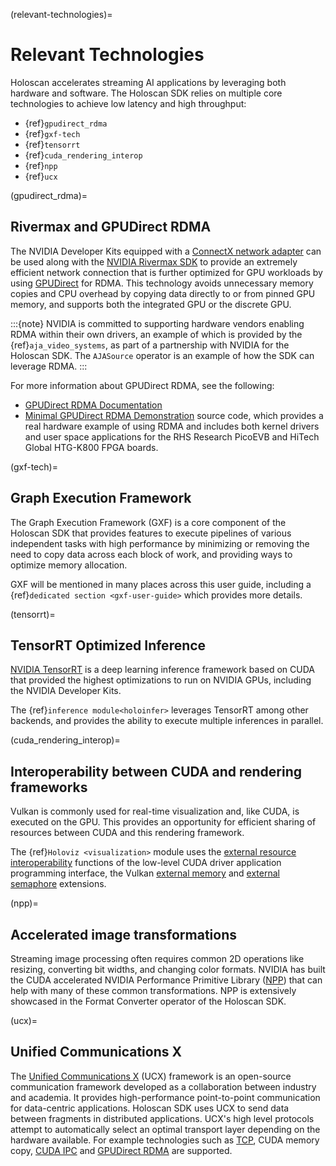 (relevant-technologies)=
# Relevant Technologies

Holoscan accelerates streaming AI applications by leveraging both hardware and software.
The Holoscan SDK relies on multiple core technologies to achieve low latency and high throughput:
- {ref}`gpudirect_rdma`
- {ref}`gxf-tech`
- {ref}`tensorrt`
- {ref}`cuda_rendering_interop`
- {ref}`npp`
- {ref}`ucx`

(gpudirect_rdma)=
## Rivermax and GPUDirect RDMA

The NVIDIA Developer Kits equipped with a [ConnectX network adapter](https://www.nvidia.com/en-us/networking/ethernet-adapters/) can be used along with the [NVIDIA Rivermax SDK](https://developer.nvidia.com/networking/rivermax) to provide an extremely efficient network connection that is further optimized for GPU workloads by using [GPUDirect](https://developer.nvidia.com/gpudirect) for RDMA. This technology avoids unnecessary memory copies and CPU overhead by copying data directly to or from pinned GPU memory, and supports both the integrated GPU or the discrete GPU.

:::{note}
NVIDIA is committed to supporting hardware vendors enabling RDMA within their own drivers, an example of which is provided by the {ref}`aja_video_systems`, as part of a partnership with
NVIDIA for the Holoscan SDK. The `AJASource` operator is an example of how the SDK can leverage RDMA.
:::

For more information about GPUDirect RDMA, see the following:

- [GPUDirect RDMA Documentation](https://docs.nvidia.com/cuda/gpudirect-rdma/index.html)
- [Minimal GPUDirect RDMA Demonstration](https://github.com/NVIDIA/jetson-rdma-picoevb)
    source code, which provides a real hardware example of using RDMA
    and includes both kernel drivers and user space applications for
    the RHS Research PicoEVB and HiTech Global HTG-K800 FPGA boards.

(gxf-tech)=
## Graph Execution Framework

The Graph Execution Framework (GXF) is a core component of the Holoscan SDK that provides features to execute pipelines of various independent tasks with high performance by minimizing or removing the need to copy data across each block of work, and providing ways to optimize memory allocation.

GXF will be mentioned in many places across this user guide, including a {ref}`dedicated section <gxf-user-guide>` which provides more details.

(tensorrt)=
## TensorRT Optimized Inference

[NVIDIA TensorRT](https://developer.nvidia.com/tensorrt) is a deep learning inference framework based on CUDA that provided the highest optimizations to run on NVIDIA GPUs, including the NVIDIA Developer Kits.

The {ref}`inference module<holoinfer>` leverages TensorRT among other backends, and provides the ability to execute multiple inferences in parallel.

(cuda_rendering_interop)=
## Interoperability between CUDA and rendering frameworks

Vulkan is commonly used for real-time visualization and, like CUDA, is executed on the GPU. This provides an opportunity for efficient sharing of resources between CUDA and this rendering framework.

The {ref}`Holoviz <visualization>` module uses the [external resource interoperability](https://docs.nvidia.com/cuda/cuda-driver-api/group__CUDA__EXTRES__INTEROP.html) functions of the low-level CUDA driver application programming interface, the Vulkan [external memory](https://registry.khronos.org/vulkan/specs/1.3-extensions/man/html/VK_KHR_external_memory_fd.html) and [external semaphore](https://registry.khronos.org/vulkan/specs/1.3-extensions/man/html/VK_KHR_external_semaphore.html) extensions.

(npp)=
## Accelerated image transformations

Streaming image processing often requires common 2D operations like resizing, converting bit widths, and changing color formats. NVIDIA has built the CUDA accelerated NVIDIA Performance Primitive Library ([NPP](https://docs.nvidia.com/cuda/npp/index.html)) that can help with many of these common transformations. NPP is extensively showcased in the Format Converter operator of the Holoscan SDK.

(ucx)=
## Unified Communications X

The [Unified Communications X](https://openucx.org/) (UCX) framework is an open-source communication framework developed as a collaboration between industry and academia. It provides high-performance point-to-point communication for data-centric applications. Holoscan SDK uses UCX to send data between fragments in distributed applications. UCX's high level protocols attempt to automatically select an optimal transport layer depending on the hardware available. For example technologies such as [TCP](https://en.wikipedia.org/wiki/Transmission_Control_Protocol), CUDA memory copy, [CUDA IPC](https://docs.nvidia.com/cuda/cuda-c-programming-guide/index.html#interprocess-communication) and [GPUDirect RDMA](https://docs.nvidia.com/cuda/gpudirect-rdma/index.html) are supported.

